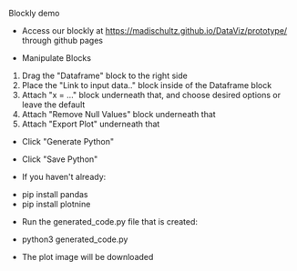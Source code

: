 Blockly demo

- Access our blockly at https://madischultz.github.io/DataViz/prototype/ through github pages

- Manipulate Blocks
1. Drag the "Dataframe" block to the right side
2. Place the "Link to input data.." block inside of the Dataframe block
3. Attach "x = ..." block underneath that, and choose desired options or leave the default
4. Attach "Remove Null Values" block underneath that
5. Attach "Export Plot" underneath that

- Click "Generate Python"
- Click "Save Python" 

- If you haven't already:
* pip install pandas
* pip install plotnine
- Run the generated_code.py file that is created:
* python3 generated_code.py
- The plot image will be downloaded
